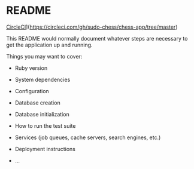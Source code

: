 # README
[CircleCI](https://circleci.com/gh/sudo-chess/chess-app/tree/master.svg?style=shield)](https://circleci.com/gh/sudo-chess/chess-app/tree/master)

This README would normally document whatever steps are necessary to get the
application up and running.

Things you may want to cover:

* Ruby version

* System dependencies

* Configuration

* Database creation

* Database initialization

* How to run the test suite

* Services (job queues, cache servers, search engines, etc.)

* Deployment instructions

* ...
